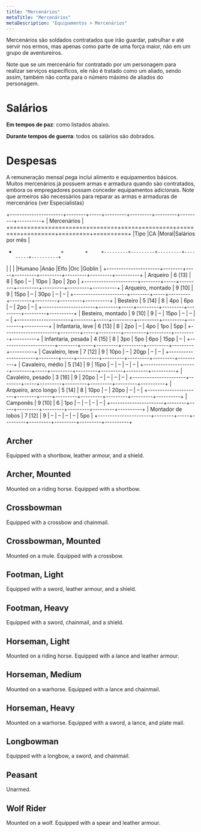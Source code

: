 ```yaml
---
title: "Mercenários"
metaTitle: "Mercenários"
metaDescription: "Equipamentos > Mercenários"
---
```


Mercenários são soldados contratados que irão guardar, patrulhar e até servir nos ermos, mas apenas como parte de uma força maior, não em um grupo de aventureiros.

Note que se um mercenário for contratado por um personagem para realizar serviços específicos, ele não é tratado como um aliado, sendo assim, também não conta para o número máximo de aliados do personagem.

# Salários

**Em tempos de paz**: como listados abaixo.

**Durante tempos de guerra**: todos os salários são dobrados.

# Despesas

A remuneração mensal pega inclui alimento e equipamentos básicos. Muitos mercenários já possuem armas e armadura quando são contratados, embora os empregadores possam conceder equipamentos adicionais. Note que armeiros são necessários para reparar as armas e armaduras de mercenários (ver Especialistas)

+----------------------+--------+-----+---------+---------+---------+---------+----------+
| Mercenários                                                                            |
+======================+========+=====+=========+=========+=========+=========+==========+
|Tipo                  |CA      |Moral|Salários por mês                                  |
+                      +        +     +---------+---------+---------+---------+----------+
|                      |        |     |Humano   |Anão     |Elfo     |Orc      |Goblin    |
+----------------------+--------+-----+---------+---------+---------+---------+----------+
| Arqueiro             | 6 [13] | 8   | 5po     | &ndash; | 10po    | 3po     | 2po      |
+----------------------+--------+-----+---------+---------+---------+---------+----------+
| Arqueiro, montado    | 9 [10] | 9   | 15po    | &ndash; | 30po    | &ndash; | &ndash;  |
+----------------------+--------+-----+---------+---------+---------+---------+----------+
| Besteiro             | 5 [14] | 8   | 4po     | 6po     | &ndash; | 2po     | &ndash;  |
+----------------------+--------+-----+---------+---------+---------+---------+----------+
| Besteiro, montado    | 9 [10] | 9   | &ndash; | 15po    | &ndash; | &ndash; | &ndash;  |
+----------------------+--------+-----+---------+---------+---------+---------+----------+
| Infantaria, leve     | 6 [13] | 8   | 2po     | &ndash; | 4po     | 1po     | 5pp      |
+----------------------+--------+-----+---------+---------+---------+---------+----------+
| Infantaria, pesada   | 4 [15] | 8   | 3po     | 5po     | 6po     | 15pp    | &ndash;  | 
+----------------------+--------+-----+---------+---------+---------+---------+----------+
| Cavaleiro, leve      | 7 [12] | 9   | 10po    | &ndash; | 20gp    | &ndash; | &ndash;  | 
+----------------------+--------+-----+---------+---------+---------+---------+----------+
| Cavaleiro, médio     | 5 [14] | 9   | 15po    | &ndash; | &ndash; | &ndash; | &ndash;  |
+----------------------+--------+-----+---------+---------+---------+---------+----------+
| Cavaleiro, pesado    | 3 [16] | 9   | 20po    | &ndash; | &ndash; | &ndash; | &ndash;  |
+----------------------+--------+-----+---------+---------+---------+---------+----------+
| Arqueiro, arco longo | 5 [14] | 8   | 10po    | &ndash; | 20po    | &ndash; | &ndash;  |
+----------------------+--------+-----+---------+---------+---------+---------+----------+
| Camponês             | 9 [10] | 6   | 1po     | &ndash; | &ndash; | &ndash; | &ndash;  |
+----------------------+--------+-----+---------+---------+---------+---------+----------+
| Montador de lobos    | 7 [12] | 9   | &ndash; | &ndash; | &ndash; | &ndash; | 5po      |
+----------------------+--------+-----+---------+---------+---------+---------+----------+

## Archer
Equipped with a shortbow, leather armour, and a shield.

## Archer, Mounted
Mounted on a riding horse. Equipped with a shortbow.

## Crossbowman
Equipped with a crossbow and chainmail.

## Crossbowman, Mounted
Mounted on a mule. Equipped with a crossbow.

## Footman, Light
Equipped with a sword, leather armour, and a shield.

## Footman, Heavy
Equipped with a sword, chainmail, and a shield.

## Horseman, Light
Mounted on a riding horse. Equipped with a lance and leather armour.

## Horseman, Medium
Mounted on a warhorse. Equipped with a lance and chainmail.

## Horseman, Heavy
Mounted on a warhorse. Equipped with a sword, a lance, and plate mail.

## Longbowman
Equipped with a longbow, a sword, and chainmail.

## Peasant
Unarmed.

## Wolf Rider
Mounted on a wolf. Equipped with a spear and leather armour. 
